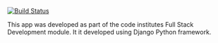 [![Build Status](https://travis-ci.org/dcasey720/django_soil_submit.svg?branch=master)](https://travis-ci.org/dcasey720/django_soil_submit)

This app was developed as part of the code institutes Full Stack Development module. It it developed using Django Python framework.